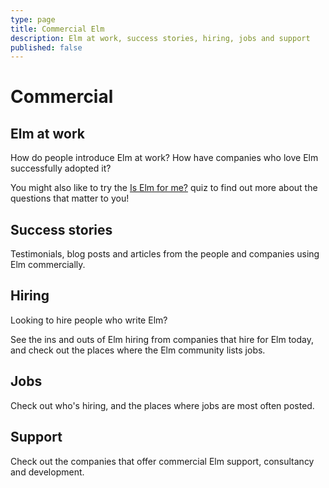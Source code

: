 ```yaml
---
type: page
title: Commercial Elm
description: Elm at work, success stories, hiring, jobs and support
published: false
---
```


# Commercial

## Elm at work

How do people introduce Elm at work? How have companies who love Elm successfully adopted it?

You might also like to try the [Is Elm for me?](/quiz/is-elm-for-me) quiz to find out more about the questions that matter to you!

<buttonSecondary label="See more" url="/commercial/elm-at-work" />


## Success stories

Testimonials, blog posts and articles from the people and companies using Elm commercially.

<buttonSecondary label="See more" url="/commercial/success-stories" />


## Hiring

Looking to hire people who write Elm?

See the ins and outs of Elm hiring from companies that hire for Elm today, and check out the places where the Elm community lists jobs.

<buttonSecondary label="See more" url="/commercial/hiring" />


## Jobs

Check out who's hiring, and the places where jobs are most often posted.

<buttonSecondary label="See more" url="/commercial/jobs" />


## Support

Check out the companies that offer commercial Elm support, consultancy and development.

<buttonSecondary label="See more" url="/commercial/support" />
